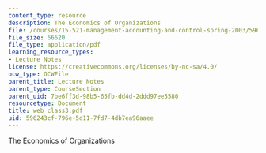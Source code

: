 ```yaml
---
content_type: resource
description: The Economics of Organizations
file: /courses/15-521-management-accounting-and-control-spring-2003/596243cf796e5d117fd74db7ea96aaee_web_class3.pdf
file_size: 66620
file_type: application/pdf
learning_resource_types:
- Lecture Notes
license: https://creativecommons.org/licenses/by-nc-sa/4.0/
ocw_type: OCWFile
parent_title: Lecture Notes
parent_type: CourseSection
parent_uid: 7be6ff3d-98b5-65fb-dd4d-2ddd97ee5580
resourcetype: Document
title: web_class3.pdf
uid: 596243cf-796e-5d11-7fd7-4db7ea96aaee
---
```

The Economics of Organizations